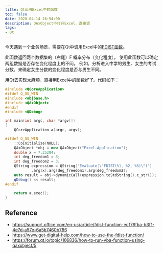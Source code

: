 ```yaml
---
title: Qt调用Excel中的函数
toc: false
date: 2020-04-14 16:54:00
description: QAxObject不打开Excel，直接调
tags:
- Qt
---
```


今天遇到一个业务场景，需要在Qt中调用Excel中的[FDIST函数](https://support.office.com/en-us/article/fdist-function-ecf76fba-b3f1-4e7d-a57e-6a5b7460b786)。

此函数返回两个数据集的（右尾）F 概率分布（变化程度）。 使用此函数可以确定两组数据是否存在变化程度上的不同。 例如，分析进入中学的男生、女生的考试分数，来确定女生分数的变化程度是否与男生不同。

用Qt去实现太麻烦，直接用Excel中的函数好了。代码如下：

```c++
#include <QCoreApplication>
#ifdef Q_OS_WIN
#include <objbase.h>
#include <QAxObject>
#endif
#include <QDebug>

int main(int argc, char *argv[])
{
    QCoreApplication a(argc, argv);

#ifdef Q_OS_WIN
    ::CoInitialize(NULL);
    QAxObject *obj = new QAxObject("Excel.Application");
    double x = 7.25284;
    int deg_freedom1 = 8;
    int deg_freedom2 = 3;
    QString expression = QString("Evaluate(\"FDIST(%1, %2, %3)\")")
            .arg(x).arg(deg_freedom1).arg(deg_freedom2);
    auto result = obj->dynamicCall(expression.toStdString().c_str());
    qDebug() << result;
#endif

    return a.exec();
}
```

## Reference

- https://support.office.com/en-us/article/fdist-function-ecf76fba-b3f1-4e7d-a57e-6a5b7460b786
- https://www.get-digital-help.com/how-to-use-the-fdist-function/
- https://forum.qt.io/topic/106836/how-to-run-vba-function-using-qaxobject/5